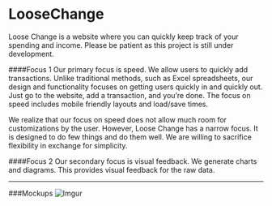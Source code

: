# LooseChange
Loose Change is a website where you can quickly keep track of your spending and income. Please be patient as this project is still under development.

####Focus 1
Our primary focus is speed. We allow users to quickly add transactions. Unlike
traditional methods, such as Excel spreadsheets, our design and functionality focuses
on getting users quickly in and quickly out. Just go to the website, add a
transaction, and you’re done. The focus on speed includes mobile friendly layouts
and load/save times.

We realize that our focus on speed does not allow much room for customizations by
the user. However, Loose Change has a narrow focus. It is designed to do few
things and do them well. We are willing to sacrifice flexibility in exchange for
simplicity.

####Focus 2
Our secondary focus is visual feedback. We generate charts and diagrams. This
provides visual feedback for the raw data.

---
###Mockups
![Imgur](http://i.imgur.com/NaqzMZS.png)
